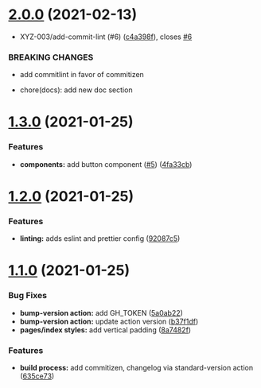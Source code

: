 # [2.0.0](https://github.com/kevjose/build-release-cz/compare/v1.3.0...v2.0.0) (2021-02-13)


* XYZ-003/add-commit-lint (#6) ([c4a398f](https://github.com/kevjose/build-release-cz/commit/c4a398fbb7cb14785edb14034b52e15ba114fd31)), closes [#6](https://github.com/kevjose/build-release-cz/issues/6)


### BREAKING CHANGES

* add commitlint in favor of commitizen

* chore(docs): add new doc section



# [1.3.0](https://github.com/kevjose/build-release-cz/compare/v1.2.0...v1.3.0) (2021-01-25)


### Features

* **components:** add button component ([#5](https://github.com/kevjose/build-release-cz/issues/5)) ([4fa33cb](https://github.com/kevjose/build-release-cz/commit/4fa33cbd71522fd8d01ab3c6126fe3a266a741f2))



# [1.2.0](https://github.com/kevjose/build-release-cz/compare/v1.1.0...v1.2.0) (2021-01-25)


### Features

* **linting:** adds eslint and prettier config ([92087c5](https://github.com/kevjose/build-release-cz/commit/92087c52a444ae11120362ef7da8d078019862ba))



# [1.1.0](https://github.com/kevjose/build-release-cz/compare/635ce738453c7e4e7676b64105e5b0d819c1eda6...v1.1.0) (2021-01-25)


### Bug Fixes

* **bump-version action:** add GH_TOKEN ([5a0ab22](https://github.com/kevjose/build-release-cz/commit/5a0ab2269a9badea424c0c0f4b4b940981e09e17))
* **bump-version action:** update action version ([b37f1df](https://github.com/kevjose/build-release-cz/commit/b37f1df7b2b7e4482b0fe9eec49f3a581b613c0a))
* **pages/index styles:** add vertical padding ([8a7482f](https://github.com/kevjose/build-release-cz/commit/8a7482fe14175c5fc1fb7d6e24dcb3b98e005235))


### Features

* **build process:** add commitizen, changelog via standard-version action ([635ce73](https://github.com/kevjose/build-release-cz/commit/635ce738453c7e4e7676b64105e5b0d819c1eda6))



